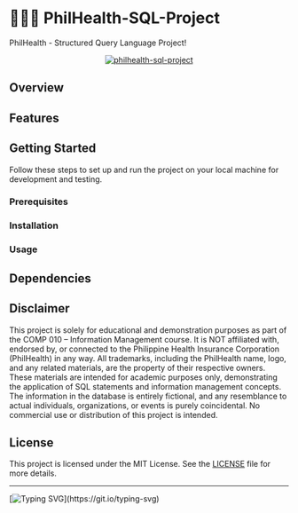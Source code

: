 # 👨🏻‍💻 PhilHealth-SQL-Project

PhilHealth - Structured Query Language Project!

<div align='center'>
   <a href='' target="_blank">
      <img src='' alt='philhealth-sql-project' />
   </a>
</div>

## Overview

## Features

## Getting Started

Follow these steps to set up and run the project on your local machine for development and testing.

### Prerequisites

### Installation

### Usage

## Dependencies

## Disclaimer

This project is solely for educational and demonstration purposes as part of the COMP 010 – Information Management course. It is NOT affiliated with, endorsed by, or connected to the Philippine Health Insurance Corporation (PhilHealth) in any way. All trademarks, including the PhilHealth name, logo, and any related materials, are the property of their respective owners. These materials are intended for academic purposes only, demonstrating the application of SQL statements and information management concepts. The information in the database is entirely fictional, and any resemblance to actual individuals, organizations, or events is purely coincidental. No commercial use or distribution of this project is intended.

## License

This project is licensed under the MIT License. See the [LICENSE](LICENSE) file for more details.

---
[![Typing SVG](https://readme-typing-svg.demolab.com?font=Source+Code+Pro&weight=600&size=16&pause=1000&color=39D353&center=true&vCenter=true&width=830&height=30&lines=Happy+coding!)](https://git.io/typing-svg)
